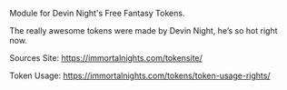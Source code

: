 
Module for Devin Night's Free Fantasy Tokens.

The really awesome tokens were made by Devin Night, he’s so hot right now.


Sources Site:
https://immortalnights.com/tokensite/


Token Usage:
https://immortalnights.com/tokens/token-usage-rights/


